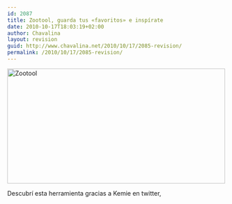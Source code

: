 ```yaml
---
id: 2087
title: Zootool, guarda tus «favoritos» e inspírate
date: 2010-10-17T18:03:19+02:00
author: Chavalina
layout: revision
guid: http://www.chavalina.net/2010/10/17/2085-revision/
permalink: /2010/10/17/2085-revision/
---
```

[<img class="aligncenter size-large wp-image-2086" title="Zootool" src="http://www.chavalina.net/imagenes/2010/10/Zootool_1287334465404-500x264.png" alt="Zootool" width="500" height="264" srcset="http://www.chavalina.net/imagenes/2010/10/Zootool_1287334465404-500x264.png 500w, http://www.chavalina.net/imagenes/2010/10/Zootool_1287334465404-300x158.png 300w, http://www.chavalina.net/imagenes/2010/10/Zootool_1287334465404.png 786w" sizes="(max-width: 500px) 100vw, 500px" />](http://zootool.com)

Descubrí esta herramienta gracias a Kemie en twitter,